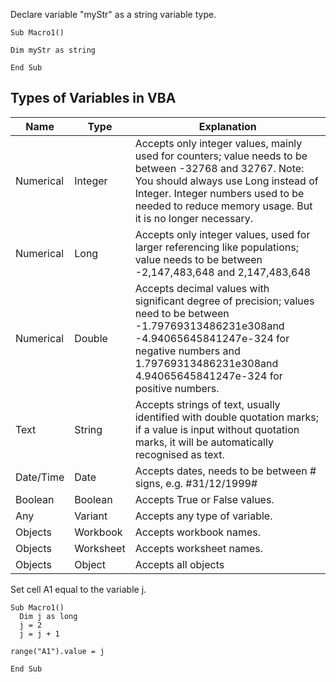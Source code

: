Declare variable "myStr" as a string variable type.
```vba
Sub Macro1()

Dim myStr as string

End Sub
```
## Types of Variables in VBA
| Name      | Type      | Explanation                                                                                                                                                                                                                                      |
|-----------|-----------|--------------------------------------------------------------------------------------------------------------------------------------------------------------------------------------------------------------------------------------------------|
| Numerical | Integer   | Accepts only integer values, mainly used for counters; value needs to be between -32768 and 32767. Note: You should always use Long instead of Integer. Integer numbers used to be needed to reduce memory usage. But it is no longer necessary. |
| Numerical | Long      | Accepts only integer values, used for larger referencing like populations; value needs to be between -2,147,483,648 and 2,147,483,648                                                                                                            |
| Numerical | Double    | Accepts decimal values with significant degree of precision; values need to be between -1.79769313486231e308and -4.94065645841247e-324 for negative numbers and 1.79769313486231e308and 4.94065645841247e-324 for positive numbers.              |
| Text      | String    | Accepts strings of text, usually identified with double quotation marks; if a value is input without quotation marks, it will be automatically recognised as text.                                                                               |
| Date/Time | Date      | Accepts dates, needs to be between # signs, e.g. #31/12/1999#                                                                                                                                                                                    |
| Boolean   | Boolean   | Accepts True or False values.                                                                                                                                                                                                                    |
| Any       | Variant   | Accepts any type of variable.                                                                                                                                                                                                                    |
| Objects   | Workbook  | Accepts workbook names.                                                                                                                                                                                                                          |
| Objects   | Worksheet | Accepts worksheet names.                                                                                                                                                                                                                         |
| Objects   | Object    | Accepts all objects                                                                                                                                                                                                                              |

Set cell A1 equal to the variable j.
```vba
Sub Macro1()
  Dim j as long
  j = 2
  j = j + 1

range("A1").value = j

End Sub
```
